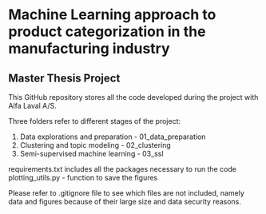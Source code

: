 # Machine Learning approach to product categorization in the manufacturing industry
## Master Thesis Project

This GitHub repository stores all the code developed during the project with Alfa Laval A/S.

Three folders refer to different stages of the project:
1. Data explorations and preparation - 01_data_preparation
2. Clustering and topic modeling - 02_clustering
3. Semi-supervised machine learning - 03_ssl

requirements.txt includes all the packages necessary to run the code
plotting_utils.py - function to save the figures 

Please refer to .gitignore file to see which files are not included, namely data and figures because of their large size and data security reasons. 
